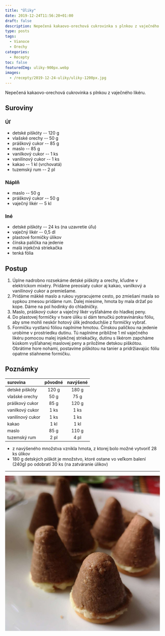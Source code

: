 ```yaml
---
title: "Úliky"
date: 2019-12-24T11:56:20+01:00
draft: false
description: Nepečená kakaovo-orechová cukrovinka s plnkou z vaječného likéru.
type: posts
tags:
  - Vianoce
  - Orechy
categories:
  - Recepty
toc: false
featuredImg: uliky-900px.webp
images:
  - /recepty/2019-12-24-uliky/uliky-1200px.jpg
---
```


Nepečená kakaovo-orechová cukrovinka s plnkou z vaječného likéru.

## Suroviny

### Úľ

- detské piškóty -- 120 g
- vlašské orechy -- 50 g
- práškový cukor -- 85 g
- maslo -- 85 g
- vanilkový cukor -- 1 ks
- vanilínový cukor -- 1 ks
- kakao -- 1 kl (vrchovatá)
- tuzemský rum -- 2 pl

### Náplň

- maslo -- 50 g
- práškový cukor -- 50 g
- vaječný likér -- 5 kl

### Iné

- detské piškóty -- 24 ks (na uzavretie úľu)
- vaječný likér -- 0,5 dl
- plastové formičky úlikov
- čínska palička na jedenie
- malá injekčná striekačka
- tenká fólia

## Postup

1. Úplne nadrobno rozsekáme detské piškóty a orechy, kľudne v elektrickom mixéry. Pridáme preosiaty cukor aj kakao, vanilkový a vanilínový cukor a premiešame.
2. Pridáme mäkké maslo a rukou vypracujeme cesto, po zmiešaní masla so sypkou zmesou pridáme rum. Ďalej miesime, hmota by mala držať po kope. Dáme na pol hodinky do chladničky.
3. Maslo, práškový cukor a vaječný likér vyšľaháme do hladkej peny.
4. Do plastovej formičky v tvare úliku si dám tenučkú potravinársku fóliu, aby sme mohli neskôr hotový úlik jednoduchšie z formičky vybrať.
5. Formičku vystlanú fóliou naplníme hmotou. Čínskou paličkou na jedenie urobíme v prostriedku dutinu. Tú naplníme približne 1 ml vaječného likéru pomocou malej injekčnej striekačky, dutinu s likérom zapcháme kúskom vyšľahanej maslovej peny a priložíme detskou piškótou. Obrátime hore nohami, postavíme piškótou na tanier a pridržiavajúc fóliu opatrne stiahneme formičku.

## Poznámky

surovina | pôvodné | navýšené
:---|:---:|:---:
detské piškóty | 120 g | 180 g
vlašské orechy | 50 g | 75 g
práškový cukor | 85 g | 120 g
vanilkový cukor | 1 ks | 1 ks
vanilínový cukor | 1 ks | 1 ks
kakao | 1 kl | 1 kl
maslo | 85 g | 110 g
tuzemský rum | 2 pl | 4 pl

- z navýšeného množstva vznikla hmota, z ktorej bolo možné vytvoriť 28 ks úlikov
- 180 g detských piškót je množstvo, ktoré ostane vo veľkom balení (240g) po odobratí 30 ks (na zatváranie úlikov)
 
---
 
![Úliky](uliky-1200px.jpg "Úliky (autor: zwieratko, 2020)")
